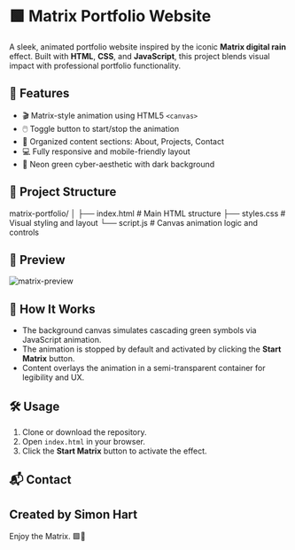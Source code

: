 # 🟩 Matrix Portfolio Website

A sleek, animated portfolio website inspired by the iconic **Matrix digital rain** effect. Built with **HTML**, **CSS**, and **JavaScript**, this project blends visual impact with professional portfolio functionality.

## 🚀 Features

- 🎬 Matrix-style animation using HTML5 `<canvas>`
- 🖱️ Toggle button to start/stop the animation
- 🧠 Organized content sections: About, Projects, Contact
- 💻 Fully responsive and mobile-friendly layout
- 🌌 Neon green cyber-aesthetic with dark background

## 📂 Project Structure
matrix-portfolio/
│
├── index.html # Main HTML structure
├── styles.css # Visual styling and layout
└── script.js # Canvas animation logic and controls


## 📸 Preview

![matrix-preview](https://simharuk2021.github.io/Matrix/)

## 🔧 How It Works

- The background canvas simulates cascading green symbols via JavaScript animation.
- The animation is stopped by default and activated by clicking the **Start Matrix** button.
- Content overlays the animation in a semi-transparent container for legibility and UX.

## 🛠️ Usage

1. Clone or download the repository.
2. Open `index.html` in your browser.
3. Click the **Start Matrix** button to activate the effect.

## 📬 Contact

Created by **Simon Hart**  
---

Enjoy the Matrix. 🟩🔲
